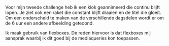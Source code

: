 Voor mijn tweede challenge heb ik een klok geannimeerd die continu blijft lopen. Je ziet ook een raket die constant blijft draaien en de titel die gloeit.
Om een onderscheid te maken van de verschillende dagsdelen wordt er om de 6 uur een andere afbeelding geteoond.

Ik maak gebruik van flexboxes. De reden hiervoor is dat flexboxes mij aansprak waarbij ik dit goed bij de mediaqueries kon toepassen.
